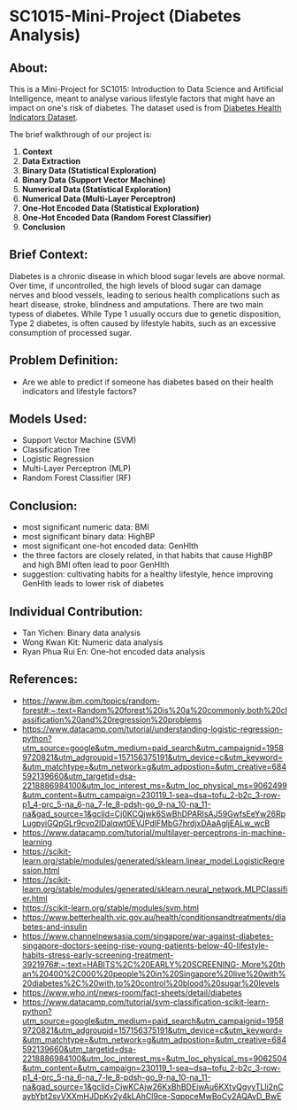 # SC1015-Mini-Project (Diabetes Analysis)

## About:
This is a Mini-Project for SC1015: Introduction to Data Science and Artificial Intelligence, meant to analyse various lifestyle factors that might have an impact on one's risk of diabetes. The dataset used is from [Diabetes Health Indicators Dataset](https://www.kaggle.com/datasets/alexteboul/diabetes-health-indicators-dataset).

The brief walkthrough of our project is:

1. **Context**
2. **Data Extraction**
3. **Binary Data (Statistical Exploration)**
4. **Binary Data (Support Vector Machine)**
5. **Numerical Data (Statistical Exploration)**
6. **Numerical Data (Multi-Layer Perceptron)**
7. **One-Hot Encoded Data (Statistical Exploration)**
8. **One-Hot Encoded Data (Random Forest Classifier)**
9. **Conclusion**

## Brief Context:
Diabetes is a chronic disease in which blood sugar levels are above normal. Over time, if uncontrolled, the high levels of blood sugar can damage nerves and blood vessels, leading to serious health complications such as heart disease, stroke, blindness and amputations. There are two main typess of diabetes. While Type 1 usually occurs due to genetic disposition, Type 2 diabetes, is often caused by lifestyle habits, such as an excessive consumption of processed sugar. 

## Problem Definition:
- Are we able to predict if someone has diabetes based on their health indicators and lifestyle factors?

## Models Used:
- Support Vector Machine (SVM)
- Classification Tree
- Logistic Regression
- Multi-Layer Perceptron (MLP)
- Random Forest Classifier (RF)

## Conclusion:
- most significant numeric data: BMI
- most significant binary data: HighBP
- most significant one-hot encoded data: GenHlth
- the three factors are closely related, in that habits that cause HighBP and high BMI often lead to poor GenHlth
- suggestion: cultivating habits for a healthy lifestyle, hence improving GenHlth leads to lower risk of diabetes

## Individual Contribution:
- Tan Yichen: Binary data analysis
- Wong Kwan Kit: Numeric data analysis
- Ryan Phua Rui En: One-hot encoded data analysis

## References:
- https://www.ibm.com/topics/random-forest#:~:text=Random%20forest%20is%20a%20commonly,both%20classification%20and%20regression%20problems
- https://www.datacamp.com/tutorial/understanding-logistic-regression-python?utm_source=google&utm_medium=paid_search&utm_campaignid=19589720821&utm_adgroupid=157156375191&utm_device=c&utm_keyword=&utm_matchtype=&utm_network=g&utm_adpostion=&utm_creative=684592139660&utm_targetid=dsa-2218886984100&utm_loc_interest_ms=&utm_loc_physical_ms=9062499&utm_content=&utm_campaign=230119_1-sea~dsa~tofu_2-b2c_3-row-p1_4-prc_5-na_6-na_7-le_8-pdsh-go_9-na_10-na_11-na&gad_source=1&gclid=Cj0KCQjwk6SwBhDPARIsAJ59GwfsEeYw26RpLugpyiGQpGLr9cvo2lDalqwt0EVJPdlFMbG7hrdjxDAaAgljEALw_wcB
- https://www.datacamp.com/tutorial/multilayer-perceptrons-in-machine-learning
- https://scikit-learn.org/stable/modules/generated/sklearn.linear_model.LogisticRegression.html
- https://scikit-learn.org/stable/modules/generated/sklearn.neural_network.MLPClassifier.html
- https://scikit-learn.org/stable/modules/svm.html
- https://www.betterhealth.vic.gov.au/health/conditionsandtreatments/diabetes-and-insulin
- https://www.channelnewsasia.com/singapore/war-against-diabetes-singapore-doctors-seeing-rise-young-patients-below-40-lifestyle-habits-stress-early-screening-treatment-3921976#:~:text=HABITS%2C%20EARLY%20SCREENING-,More%20than%20400%2C000%20people%20in%20Singapore%20live%20with%20diabetes%2C%20with,to%20control%20blood%20sugar%20levels
- https://www.who.int/news-room/fact-sheets/detail/diabetes
- https://www.datacamp.com/tutorial/svm-classification-scikit-learn-python?utm_source=google&utm_medium=paid_search&utm_campaignid=19589720821&utm_adgroupid=157156375191&utm_device=c&utm_keyword=&utm_matchtype=&utm_network=g&utm_adpostion=&utm_creative=684592139660&utm_targetid=dsa-2218886984100&utm_loc_interest_ms=&utm_loc_physical_ms=9062504&utm_content=&utm_campaign=230119_1-sea~dsa~tofu_2-b2c_3-row-p1_4-prc_5-na_6-na_7-le_8-pdsh-go_9-na_10-na_11-na&gad_source=1&gclid=CjwKCAjw26KxBhBDEiwAu6KXtyQgyyTLli2nCaybYbt2svVXXmHJDpKv2y4kLAhCl9ce-SqppceMwBoCv2AQAvD_BwE

